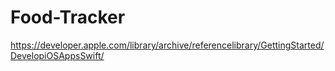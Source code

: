 # Food-Tracker
https://developer.apple.com/library/archive/referencelibrary/GettingStarted/DevelopiOSAppsSwift/

